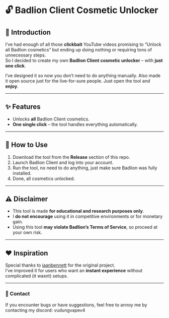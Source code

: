 # 🔓 Badlion Client Cosmetic Unlocker

## 📜 Introduction
I’ve had enough of all those **clickbait** YouTube videos promising to “Unlock all Badlion cosmetics” but ending up doing nothing or requiring tons of unnecessary steps.  
So I decided to create my own **Badlion Client cosmetic unlocker** – with **just one click**.

I’ve designed it so now you don’t need to do anything manually. Also made it open source just for the live-for-sure people.
Just open the tool and **enjoy**.

---

## ✨ Features
- Unlocks **all** Badlion Client cosmetics.
- **One single click** – the tool handles everything automatically.

---

## 🚀 How to Use
1. Download the tool from the **Release** section of this repo.
2. Launch Badlion Client and log into your account.
3. Run the tool, no need to do anything, just make sure Badlion was fully installed.
4. Done, all cosmetics unlocked.

---

## ⚠️ Disclaimer
- This tool is made **for educational and research purposes only**.  
- I **do not encourage** using it in competitive environments or for monetary gain.
- Using this tool **may violate Badlion’s Terms of Service**, so proceed at your own risk.

---

## ❤️ Inspiration
Special thanks to [iaanbennett](https://github.com/iaanbennett) for the original project.  
I’ve improved it for users who want an **instant experience** without complicated (it wasnt) setups.

---

### 📧 Contact
If you encounter bugs or have suggestions, feel free to annoy me by contacting my discord: vudungvapev4
